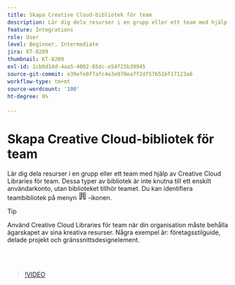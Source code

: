 ```yaml
---
title: Skapa Creative Cloud-bibliotek för team
description: Lär dig dela resurser i en grupp eller ett team med hjälp av Creative Cloud Libraries för team
feature: Integrations
role: User
level: Beginner, Intermediate
jira: KT-8209
thumbnail: KT-8209
exl-id: 1cb0d14d-4aa5-4002-85dc-e54f25b39945
source-git-commit: e39efe0f7afc4e3e970ea7f2df57b51bf17123a6
workflow-type: tm+mt
source-wordcount: '100'
ht-degree: 0%

---
```


# Skapa Creative Cloud-bibliotek för team

Lär dig dela resurser i en grupp eller ett team med hjälp av Creative Cloud Libraries för team. Dessa typer av bibliotek är inte knutna till ett enskilt användarkonto, utan biblioteket tillhör teamet. Du kan identifiera teambibliotek på menyn ![byggbild](assets/Smock_Building_18_N.png) -ikonen.

>[!TIP]
>
>Använd Creative Cloud Libraries för team när din organisation måste behålla ägarskapet av sina kreativa resurser. Några exempel är: företagsstilguide, delade projekt och gränssnittsdesignelement.

<br> 

>[!VIDEO](https://video.tv.adobe.com/v/335325?hidetitle=true)
